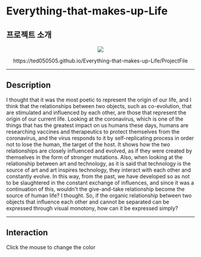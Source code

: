 # Everything-that-makes-up-Life

## 프로젝트 소개

<p align="center"><img src="https://user-images.githubusercontent.com/83487028/188097447-053a82ad-c5ce-4062-9eaf-e830c1f7cb11.png"></img></p>

<p align="center">https://ted050505.github.io/Everything-that-makes-up-Life/ProjectFile</p>

***

## Description

I thought that it was the most poetic to represent the origin of our life, and I think that the relationships between two objects, such as co-evolution, that are stimulated and influenced by each other, are those that represent the origin of our current life.
Looking at the coronavirus, which is one of the things that has the greatest impact on us humans these days, humans are researching vaccines and therapeutics to protect themselves from the coronavirus, and the virus responds to it by self-replicating process in order not to lose the human, the target of the host. It shows how the two relationships are closely influenced and evolved, as if they were created by themselves in the form of stronger mutations.
Also, when looking at the relationship between art and technology, as it is said that technology is the source of art and art inspires technology, they interact with each other and constantly evolve.
In this way, from the past, we have developed so as not to be slaughtered in the constant exchange of influences, and since it was a continuation of this, wouldn't the give-and-take relationship become the source of human life? I thought.
So, if the organic relationship between two objects that influence each other and cannot be separated can be expressed through visual monotony, how can it be expressed simply?

***

## Interaction

Click the mouse to change the color
